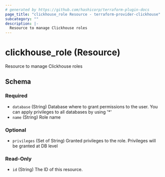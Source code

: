 ```yaml
---
# generated by https://github.com/hashicorp/terraform-plugin-docs
page_title: "clickhouse_role Resource - terraform-provider-clickhouse"
subcategory: ""
description: |-
  Resource to manage Clickhouse roles
---
```


# clickhouse_role (Resource)

Resource to manage Clickhouse roles



<!-- schema generated by tfplugindocs -->
## Schema

### Required

- `database` (String) Database where to grant permissions to the user. You can apply privileges to all databases by using '*'
- `name` (String) Role name

### Optional

- `privileges` (Set of String) Granted privileges to the role. Privileges will be granted at DB level

### Read-Only

- `id` (String) The ID of this resource.


